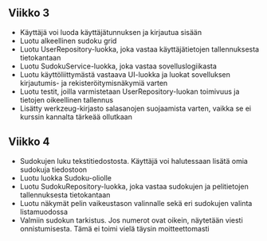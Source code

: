## Viikko 3

- Käyttäjä voi luoda käyttäjätunnuksen ja kirjautua sisään
- Luotu alkeellinen sudoku grid
- Luotu UserRepository-luokka, joka vastaa käyttäjätietojen tallennuksesta tietokantaan
- Luotu SudokuService-luokka, joka vastaa sovelluslogiikasta
- Luotu käyttöliittymästä vastaava UI-luokka ja luokat sovelluksen kirjautumis- ja rekisteröitymisnäkymiä varten
- Luotu testit, joilla varmistetaan UserRepository-luokan toimivuus ja tietojen oikeellinen tallennus
- Lisätty werkzeug-kirjasto salasanojen suojaamista varten, vaikka se ei kurssin kannalta tärkeää ollutkaan

## Viikko 4

- Sudokujen luku tekstitiedostosta. Käyttäjä voi halutessaan lisätä omia sudokuja tiedostoon
- Luotu luokka Sudoku-oliolle
- Luotu SudokuRepository-luokka, joka vastaa sudokujen ja pelitietojen tallennuksesta tietokantaan
- Luotu näkymät pelin vaikeustason valinnalle sekä eri sudokujen valinta listamuodossa
- Valmiin sudokun tarkistus. Jos numerot ovat oikein, näytetään viesti onnistumisesta. Tämä ei toimi vielä täysin moitteettomasti
